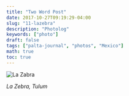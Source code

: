 ```yaml
---
title: "Two Word Post"
date: 2017-10-27T09:19:29-04:00
slug: "11-lazebra"
description: "Photolog"
keywords: ["photo"]
draft: false
tags: ["palta-journal", "photos", "Mexico"]
math: true
toc: true
---
```

![La Zabra](/addhana/11-lazebra.jpg)

<cite>La Zebra, Tulum</cite>